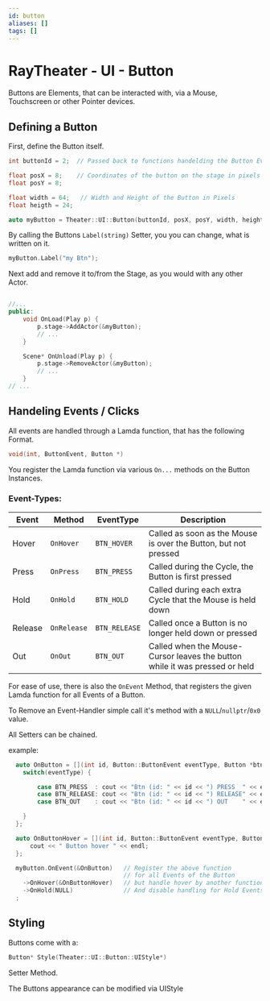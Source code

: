 ```yaml
---
id: button
aliases: []
tags: []
---
```


# RayTheater - UI - Button

Buttons are Elements, that can be interacted with, via a Mouse, Touchscreen or other Pointer devices.

## Defining a Button

First, define the Button itself.
```cpp
int buttonId = 2;  // Passed back to functions handelding the Button Events

float posX = 8;    // Coordinates of the button on the stage in pixels 
float posY = 8;    

float width = 64;   // Width and Height of the Button in Pixels
float heigth = 24; 

auto myButton = Theater::UI::Button(buttonId, posX, posY, width, height);
```
By calling the Buttons `Label(string)` Setter, you you can change, what is written on it.

```cpp
myButton.Label("my Btn");
```


Next add and remove it to/from the Stage, as you would with any other Actor.
```cpp

//...
public:
    void OnLoad(Play p) {
        p.stage->AddActor(&myButton);
        // ...
    }

    Scene* OnUnload(Play p) {
        p.stage->RemoveActor(&myButton);
        // ...
    }
// ...
```

## Handeling Events / Clicks

All events are handled through a Lamda function, that has the following Format.
```cpp
void(int, ButtonEvent, Button *)
```

You register the Lamda function via various `On...` methods on the Button Instances.

### Event-Types:
| Event   | Method      | EventType     | Description                                                                 |
|---------|-------------|---------------|-----------------------------------------------------------------------------|
| Hover   | `OnHover`   | `BTN_HOVER`   | Called as soon as the Mouse is over the Button, but not pressed             |
| Press   | `OnPress`   | `BTN_PRESS`   | Called during the Cycle, the Button is first pressed                        |
| Hold    | `OnHold`    | `BTN_HOLD`    | Called during each extra Cycle that the Mouse is held down                  |
| Release | `OnRelease` | `BTN_RELEASE` | Called once a Button is no longer held down or pressed                      |
| Out     | `OnOut`     | `BTN_OUT`     | Called when the Mouse-Cursor leaves the button while it was pressed or held |

For ease of use, there is also the `OnEvent` Method, that registers the given 
Lamda function for all Events of a Button.

To Remove an Event-Handler simple call it's method with a `NULL`/`nullptr`/`0x0` value.

All Setters can be chained.

example: 
```cpp
  auto OnButton = [](int id, Button::ButtonEvent eventType, Button *btn) {
    switch(eventType) {

        case BTN_PRESS  : cout << "Btn (id: " << id << ") PRESS  " << endl; break;
        case BTN_RELEASE: cout << "Btn (id: " << id << ") RELEASE" << endl; break;
        case BTN_OUT    : cout << "Btn (id: " << id << ") OUT    " << endl; break;

    }
  };

  auto OnButtonHover = [](int id, Button::ButtonEvent eventType, Button *btn) {
      cout << " Button hover " << endl;
  };

  myButton.OnEvent(&OnButton)   // Register the above function 
                                // for all Events of the Button
    ->OnHover(&OnButtonHover)   // but handle hover by another function 
    ->OnHold(NULL)              // And disable handling for Hold Events
  ;
```
## Styling

Buttons come with a:
```cpp
Button* Style(Theater::UI::Button::UIStyle*) 
```
Setter Method.

The Buttons appearance can be modified via UIStyle


